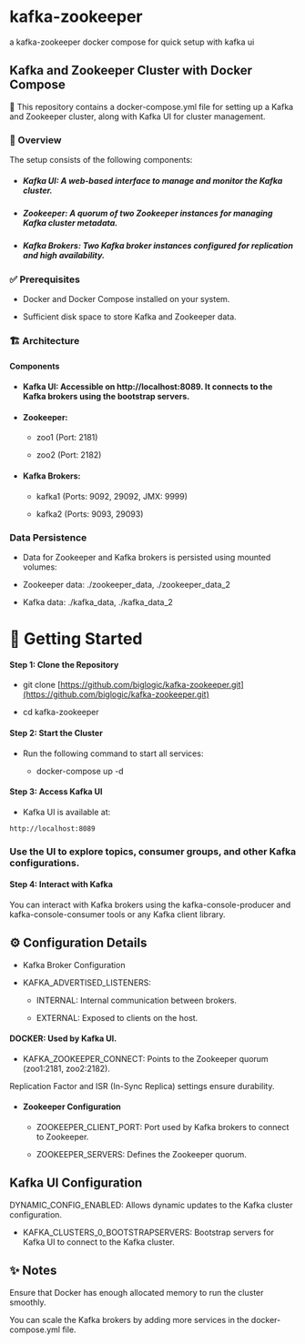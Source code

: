 # kafka-zookeeper
a kafka-zookeeper docker compose for quick setup with kafka ui


## Kafka and Zookeeper Cluster with Docker Compose

🚀 This repository contains a docker-compose.yml file for setting up a Kafka and Zookeeper cluster, along with Kafka UI for cluster management.

### 📖 Overview

   The setup consists of the following components:

 - ##### Kafka UI: A web-based interface to manage and monitor the Kafka cluster.

 - ##### Zookeeper: A quorum of two Zookeeper instances for managing Kafka cluster metadata.

 - ##### Kafka Brokers: Two Kafka broker instances configured for replication and high availability.

### ✅ Prerequisites

  - Docker and Docker Compose installed on your system.

  - Sufficient disk space to store Kafka and Zookeeper data.


### 🏗️ Architecture

#### Components

- #### Kafka UI: Accessible on http://localhost:8089. It connects to the Kafka brokers using the bootstrap servers.

- #### Zookeeper:
    - zoo1 (Port: 2181)

    - zoo2 (Port: 2182)

- #### Kafka Brokers:

  - kafka1 (Ports: 9092, 29092, JMX: 9999)

  - kafka2 (Ports: 9093, 29093)

### Data Persistence

  - Data for Zookeeper and Kafka brokers is persisted using mounted volumes:

  - Zookeeper data: ./zookeeper_data, ./zookeeper_data_2

  - Kafka data: ./kafka_data, ./kafka_data_2



# 🚀 Getting Started

#### Step 1: Clone the Repository

- git clone [https://github.com/biglogic/kafka-zookeeper.git](https://github.com/biglogic/kafka-zookeeper.git)

- cd kafka-zookeeper

#### Step 2: Start the Cluster

 - Run the following command to start all services:

    - docker-compose up -d

#### Step 3: Access Kafka UI

 - Kafka UI is available at:

``` 
http://localhost:8089
```

### Use the UI to explore topics, consumer groups, and other Kafka configurations.

#### Step 4: Interact with Kafka

You can interact with Kafka brokers using the kafka-console-producer and kafka-console-consumer tools or any Kafka client library.

## ⚙️ Configuration Details

 - Kafka Broker Configuration

 -  KAFKA_ADVERTISED_LISTENERS:

    - INTERNAL: Internal communication between brokers.

    - EXTERNAL: Exposed to clients on the host.


#### DOCKER: Used by Kafka UI.

 - KAFKA_ZOOKEEPER_CONNECT: Points to the Zookeeper quorum (zoo1:2181, zoo2:2182).

Replication Factor and ISR (In-Sync Replica) settings ensure durability.

- #### Zookeeper Configuration

     - ZOOKEEPER_CLIENT_PORT: Port used by Kafka brokers to connect to Zookeeper.

    -  ZOOKEEPER_SERVERS: Defines the Zookeeper quorum.

## Kafka UI Configuration

DYNAMIC_CONFIG_ENABLED: Allows dynamic updates to the Kafka cluster configuration.

- KAFKA_CLUSTERS_0_BOOTSTRAPSERVERS: Bootstrap servers for Kafka UI to connect to the Kafka cluster.


## ✨ Notes

Ensure that Docker has enough allocated memory to run the cluster smoothly.

You can scale the Kafka brokers by adding more services in the docker-compose.yml file.
